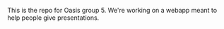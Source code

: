 This is the repo for Oasis group 5. We're working on a webapp meant to help people give presentations. 
